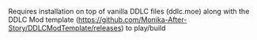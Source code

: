 Requires installation on top of vanilla DDLC files (ddlc.moe) along with the DDLC Mod template (https://github.com/Monika-After-Story/DDLCModTemplate/releases) to play/build

